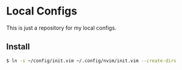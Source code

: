 # Local Configs

This is just a repository for my local configs.

## Install

```bash
$ ln -s ~/config/init.vim ~/.config/nvim/init.vim --create-dirs
```
